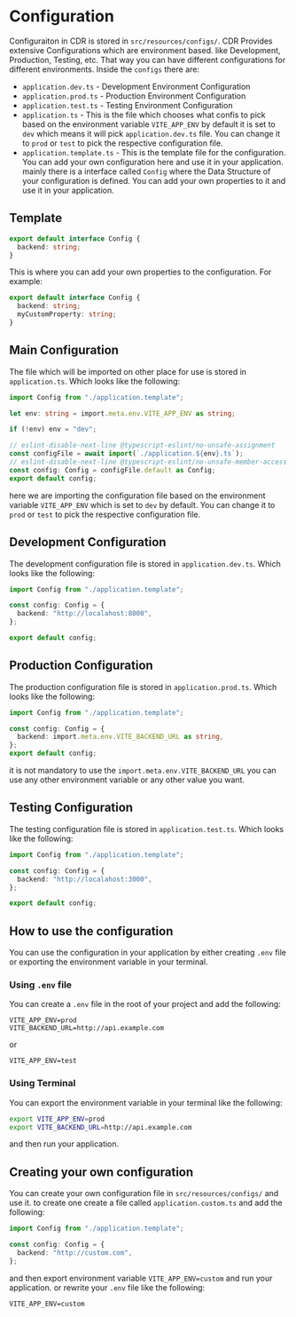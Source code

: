 # Configuration

Configuraiton in CDR is stored in `src/resources/configs/`. CDR Provides extensive Configurations which are environment based. like Development, Production, Testing, etc.
That way you can have different configurations for different environments. Inside the `configs` there are:

- `application.dev.ts` - Development Environment Configuration
- `application.prod.ts` - Production Environment Configuration
- `application.test.ts` - Testing Environment Configuration
- `application.ts` - This is the file which chooses what confis to pick based on the environment variable `VITE_APP_ENV` by default it is set to `dev` which means it will pick `application.dev.ts` file. You can change it to `prod` or `test` to pick the respective configuration file.
- `application.template.ts` - This is the template file for the configuration. You can add your own configuration here and use it in your application. mainly there is a interface called `Config` where the Data Structure of your configuration is defined. You can add your own properties to it and use it in your application.

## Template

```ts
export default interface Config {
  backend: string;
}
```

This is where you can add your own properties to the configuration. For example:

```ts
export default interface Config {
  backend: string;
  myCustomProperty: string;
}
```

## Main Configuration

The file which will be imported on other place for use is stored in `application.ts`. Which looks like the following:

```ts
import Config from "./application.template";

let env: string = import.meta.env.VITE_APP_ENV as string;

if (!env) env = "dev";

// eslint-disable-next-line @typescript-eslint/no-unsafe-assignment
const configFile = await import(`./application.${env}.ts`);
// eslint-disable-next-line @typescript-eslint/no-unsafe-member-access
const config: Config = configFile.default as Config;
export default config;
```

here we are importing the configuration file based on the environment variable `VITE_APP_ENV` which is set to `dev` by default. You can change it to `prod` or `test` to pick the respective configuration file.

## Development Configuration

The development configuration file is stored in `application.dev.ts`. Which looks like the following:

```ts
import Config from "./application.template";

const config: Config = {
  backend: "http://localahost:8000",
};

export default config;
```

## Production Configuration

The production configuration file is stored in `application.prod.ts`. Which looks like the following:

```ts
import Config from "./application.template";

const config: Config = {
  backend: import.meta.env.VITE_BACKEND_URL as string,
};
export default config;
```

it is not mandatory to use the `import.meta.env.VITE_BACKEND_URL` you can use any other environment variable or any other value you want.

## Testing Configuration

The testing configuration file is stored in `application.test.ts`. Which looks like the following:

```ts
import Config from "./application.template";

const config: Config = {
  backend: "http://localahost:3000",
};

export default config;
```

## How to use the configuration

You can use the configuration in your application by either creating `.env` file or exporting the environment variable in your terminal.

### Using `.env` file

You can create a `.env` file in the root of your project and add the following:

```env
VITE_APP_ENV=prod
VITE_BACKEND_URL=http://api.example.com
```

or

```env
VITE_APP_ENV=test
```

### Using Terminal

You can export the environment variable in your terminal like the following:

```bash
export VITE_APP_ENV=prod
export VITE_BACKEND_URL=http://api.example.com
```

and then run your application.

## Creating your own configuration

You can create your own configuration file in `src/resources/configs/` and use it. to create one create a file called `application.custom.ts` and add the following:

```ts
import Config from "./application.template";

const config: Config = {
  backend: "http://custom.com",
};
```

and then export environment variable `VITE_APP_ENV=custom` and run your application.
or rewrite your `.env` file like the following:

```env
VITE_APP_ENV=custom
```
